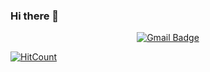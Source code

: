 ### Hi there 👋

<!--
**songhaseob/songhaseob** is a ✨ _special_ ✨ repository because its `README.md` (this file) appears on your GitHub profile.

Here are some ideas to get you started:

- 🔭 I’m currently working on ...
- 🌱 I’m currently learning ...
- 👯 I’m looking to collaborate on ...
- 🤔 I’m looking for help with ...
- 💬 Ask me about ...
- 📫 How to reach me: ...
- 😄 Pronouns: ...
- ⚡ Fun fact: ...
-->
<div align=center>
	
  [![Gmail Badge](https://img.shields.io/badge/Gmail-d14836?style=flat-square&logo=Gmail&logoColor=white&link=mailto:songhaseob@gmail.com)](mailto:songhaseob@gmail.com)
  </div>

[![HitCount](http://hits.dwyl.com/{songhaseob}/{project}.svg)](http://hits.dwyl.com/{haseobsong}/{project})










    
